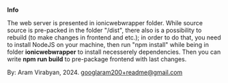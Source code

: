 **Info**

The web server is presented in ionicwebwrapper folder. While source source is pre-packed in the folder "/dist", there also is a possibility to rebuild (to make changes in frontend and etc.); in order to do that, you need to install NodeJS on your machine, then run "npm install" while being in folder __ionicwebwrapper__ to install necesserely dependencies. Then you can write __npm run build__ to pre-package frontend with last changes.

By: Aram Virabyan, 2024.
googlaram200+readme@gmail.com